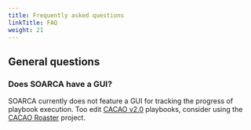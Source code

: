 ```yaml
---
title: Frequently asked questions
linkTitle: FAQ
weight: 21
---
```



## General questions 

### Does SOARCA have a GUI?

SOARCA currently does not feature a GUI for tracking the progress of playbook execution. Too edit [CACAO v2.0](https://docs.oasis-open.org/cacao/security-playbooks/v2.0/security-playbooks-v2.0.html) playbooks, consider using the [CACAO Roaster](https://github.com/opencybersecurityalliance/cacao-roaster) project. 

